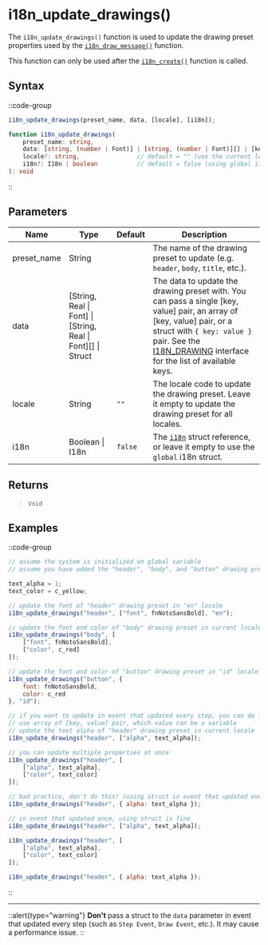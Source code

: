 # i18n_update_drawings()

The `i18n_update_drawings()` function is used to update the drawing preset properties used by the [`i18n_draw_message()`](/v0/api-reference/functions/i18n-draw-message) function. 

This function can only be used after the [`i18n_create()`](/v0/api-reference/functions/i18n-create) function is called.

## Syntax

::code-group
```js [Usage]
i18n_update_drawings(preset_name, data, [locale], [i18n]);
```

```ts [Signature]
function i18n_update_drawings(
    preset_name: string,
    data: [string, (number | Font)] | [string, (number | Font)][] | [key: string]: (number | Font),
    locale?: string,                // default = "" (use the current locale)
    i18n?: I18n | boolean           // default = false (using global i18n struct)
): void
```
::

## Parameters

| Name        | Type              | Default      | Description |
|-------------|-------------------|--------------|-------------|
| preset_name | String            |              | The name of the drawing preset to update (e.g. `header`, `body`, `title`, etc.). |
| data        | \[String, Real \| Font] \| \[String, Real \| Font]\[] \| Struct |  | The data to update the drawing preset with. You can pass a single \[key, value] pair, an array of \[key, value] pair, or a struct with `{ key: value }` pair. See the [I18N_DRAWING](/v0/api-reference/constructors#i18ndrawings) interface for the list of available keys. |
| locale      | String            | `""`         | The locale code to update the drawing preset. Leave it empty to update the drawing preset for all locales. |
| i18n        | Boolean \| I18n | `false`      | The [`i18n`](/v0/api-reference/functions/i18n-create) struct reference, or leave it empty to use the `global` i18n struct. |

## Returns

> `Void`

## Examples

::code-group
```js [Create Event]
// assume the system is initialized on global variable
// assume you have added the "header", "body", and "button" drawing presets

text_alpha = 1;
text_color = c_yellow;

// update the font of "header" drawing preset in "en" locale
i18n_update_drawings("header", ["font", fnNotoSansBold], "en");

// update the font and color of "body" drawing preset in current locale
i18n_update_drawings("body", [
    ["font", fnNotoSansBold], 
    ["color", c_red]
]);

// update the font and color of "button" drawing preset in "id" locale
i18n_update_drawings("button", { 
    font: fnNotoSansBold, 
    color: c_red 
}, "id");
```

```js [Step Event]
// if you want to update in event that updated every step, you can do it like this 
// use array of [key, value] pair, which value can be a variable
// update the text alpha of "header" drawing preset in current locale
i18n_update_drawings("header", ["alpha", text_alpha]);

// you can update multiple properties at once
i18n_update_drawings("header", [
    ["alpha", text_alpha],
    ["color", text_color]
]);

// bad practice, don't do this! (using struct in event that updated every step)
i18n_update_drawings("header", { alpha: text_alpha });
```

```js [Key Pressed - Space]
// in event that updated once, using struct is fine
i18n_update_drawings("header", ["alpha", text_alpha]);

i18n_update_drawings("header", [
    ["alpha", text_alpha],
    ["color", text_color]
]);

i18n_update_drawings("header", { alpha: text_alpha });
```
::

---

::alert{type="warning"}
**Don't** pass a struct to the `data` parameter in event that updated every step (such as `Step Event`, `Draw Event`, etc.). It may cause a performance issue.
::
